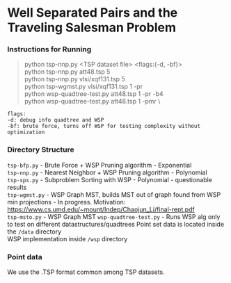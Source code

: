 # Well Separated Pairs and the Traveling Salesman Problem

### Instructions for Running
>python tsp-nnp.py \<TSP dataset file\> <separation factor> <flags:{-d, -bf}> \
>python tsp-nnp.py att48.tsp 5 \
>python tsp-nnp.py vlsi/xqf131.tsp 5 \
>python tsp-wgmst.py vlsi/xqf131.tsp 1 -pr \
>python wsp-quadtree-test.py att48.tsp 1 -pr -b4 \
>python wsp-quadtree-test.py att48.tsp 1 -pmr \

```
flags:
-d: debug info quadtree and WSP
-bf: brute force, turns off WSP for testing complexity without optimization
```

### Directory Structure
`tsp-bfp.py` - Brute Force + WSP Pruning algorithm - Exponential \
`tsp-nnp.py` - Nearest Neighbor + WSP Pruning algorithm - Polynomial \
`tsp-sps.py` - Subproblem Sorting with WSP - Polynomial - questionable results \
`tsp-wgmst.py` - WSP Graph MST, builds MST out of graph found from WSP min projections - In progress. Motivation: https://www.cs.umd.edu/~mount/Indep/Chaojun_Li/final-rept.pdf \
`tsp-msto.py` - WSP Graph MST
`wsp-quadtree-test.py` - Runs WSP alg only to test on different datastructures/quadtrees
Point set data is located inside the `/data` directory \
WSP implementation inside `/wsp` directory

### Point data
We use the .TSP format common among TSP datasets.
